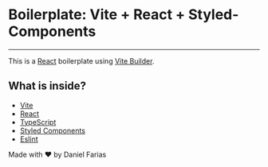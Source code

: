 # Boilerplate: Vite + React + Styled-Components

---

This is a [React](https://reactjs.org/) boilerplate using [Vite Builder](https://vitejs.dev/).

## What is inside?

- [Vite](https://vitejs.dev/)
- [React](https://reactjs.org/)
- [TypeScript](https://typescriptlang.org/)
- [Styled Components](https://styled-components.com/)
- [Eslint](https://eslint.org/)

Made with ♥️ by Daniel Farias
